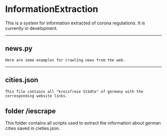 # InformationExtraction

This is a system for information extracted of corona regulations.
It is currently in development.

---
## news.py

```
Here are some examples for crawling news from the web.
```


---

## cities.json
```
This file contains all "kreisfreie Städte" of germany with the corresponding website links. 
```

## folder /iescrape

This folder contains all scripts used to extract the information about german cities saved in cieties.json.
